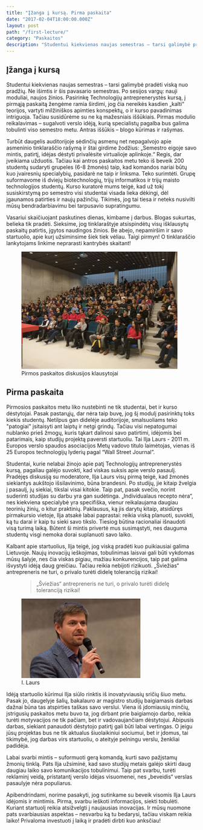 ```yaml
---
title: "Įžanga į kursą. Pirma paskaita"
date: "2017-02-04T18:00:00.000Z"
layout: post
path: "/first-lecture/"
category: "Paskaitos"
description: "Studentui kiekvienas naujas semestras – tarsi galimybė pradėti viską nuo pradžių. Ne išimtis ir šis pavasario semestras. Po sesijos vargų: nauji moduliai, naujos žinios. Pasirinkę Technologijų antreprenerystės kursą, į pirmąją paskaitą žengėme ramia širdimi, jog čia nereikės kasdien „kalti“ teorijos, vartyti milžiniškos apimties konspektų, o ir kurso pavadinimas intriguoja. Tačiau susidūrėme su ne ką mažesniais iššūkiais..."
---
```


## Įžanga į kursą

Studentui kiekvienas naujas semestras – tarsi galimybė pradėti viską nuo pradžių. Ne išimtis ir šis pavasario semestras. Po sesijos vargų: nauji moduliai, naujos žinios. Pasirinkę Technologijų antreprenerystės kursą, į pirmąją paskaitą žengėme ramia širdimi, jog čia nereikės kasdien „kalti“ teorijos, vartyti milžiniškos apimties konspektų, o ir kurso pavadinimas intriguoja. Tačiau susidūrėme su ne ką  mažesniais iššūkiais. Pirmas modulio reikalavimas – sugalvoti verslo idėją, kurią specialistų pagalba bus galima tobulinti viso semestro metu. Antras iššūkis – blogo kūrimas ir rašymas.

Turbūt daugelis auditorijoje sėdinčių asmenų net nepagalvojo apie asmeninio tinklaraščio rašymą ir štai girdime žodžius: „Semestro eigoje savo mintis, patirtį, idėjas dėstyti privalėsite virtualioje aplinkoje.“ Regis, dar įveikiama užduotis. Tačiau kai antros paskaitos metu teko iš beveik 200 studentų sudaryti grupeles (6-8 žmonės) taip, kad komandos nariai būtų kuo įvairesnių specialybių, pasidarė ne taip ir linksma. Teko surimtėti. Grupę suformavome iš dviejų biotechnologių, trijų informatikos ir trijų maisto technologijos studentų. Kurso kuratorė mums teigė, kad už tokį susiskirstymą po semestro visi studentai visada lieka dėkingi, dėl įgaunamos patirties ir naujų pažinčių. Tikimės, jog tai tiesa ir neteks nusivilti mūsų bendradarbiavimu bei tarpusavio supratingumu. 
         
Vasariui skaičiuojant paskutines dienas, kimbame į darbus. Blogas sukurtas, belieka tik pradėti. Sieksime, jog tinklaraštyje atsispindėtų visų išklausytų paskaitų patirtis, įgytos naudingos žinios. Be abejo, nepamiršim ir savo startuolio, apie kurį užsiminsime šiek tiek vėliau. Taigi pirmyn! O tinklaraščio lankytojams linkime neprarasti kantrybės skaitant!

<figure class="floatRight">
	<img style="height: 310px;" src="./students.jpg" alt="students">
	<figcaption>Pirmos paskaitos diskusijos klausytojai</figcaption>
</figure>

## Pirma paskaita

Pirmosios paskaitos metu liko nustebinti ne tik studentai, bet ir kurso dėstytojai. Pasak pastarųjų, dar nėra taip buvę, jog šį modulį pasirinktų toks kiekis studentų. Netilpus gan didelėje auditorijoje, smalsuoliams teko "patogiai" įsitaisyti ant laiptų ir netgi grindų. Tačiau visi nepatogumai nublanko prieš žmogų, kuris tąkart dalinosi savo patirtimi, idėjomis bei patarimais, kaip studijų projektą paversti startuoliu. Tai Ilja Laurs - 2011 m. Europos verslo spaudos asociacijos Metų vadovo titulo laimėtojas, vienas iš 25 Europos technologijų lyderių pagal “Wall Street Journal”. 

Studentai, kurie nelabai žinojo apie patį Technologijų antreprenerystės kursą, pagaliau galėjo suvokti, kad viskas suksis apie verslo pasaulį. Pradėjęs diskusiją su moderatore, Ilja Laurs visų pirmą teigė, kad žmonės siekiantys aukštojo išsilavinimo, būna brandesni. Po studijų, jie kitaip žvelgia į pasaulį, jų siekiai, tikslai visai kitokie. Taip pat, pasak svečio, norint suderinti studijas su darbu yra gan sudėtinga. „Individualaus recepto nėra“, nes kiekviena specialybė yra specifiška, vienur reikalaujama daugiau teorinių žinių, o kitur praktinių. Paklausus, ką jis darytų kitaip, atsidūręs pirmakursio vietoje, Ilja atsakė labai paprastai: reikia viską planuoti, suvokti, ką tu darai ir kaip tu sieki savo tikslo. Tiesiog būtina racionaliai išnaudoti visą turimą laiką.
Būtent ši mintis privertė mus susimąstyti, nes dauguma studentų visgi nemoka dorai suplanuoti savo laiko.

Kalbant apie startuolius, Ilja teigė, jog viską pradėti kuo puikiausiai galima Lietuvoje. Naujų inovacijų ieškojimas, tobulinimas laisvai gali būti vykdomas mūsų šalyje, nes čia viskas pigiau, mažiau konkurencijos, taip pat galima išvystyti idėją daug greičiau. Tačiau reikia nebijoti rizikuoti. „Šviežias“ antrepreneris ne turi, o privalo turėti didelę toleranciją rizikai!

<figure>
	<blockquote>
		<p>„Šviežias“ antrepreneris ne turi, o privalo turėti didelę toleranciją rizikai!</p>
	</blockquote>
</figure>

<figure class="floatLeft">
	<img style="height: 210px;" src="./laurs.jpg" alt="laurs">
	<figcaption>I. Laurs</figcaption>
</figure>

Idėją startuolio kūrimui Ilja siūlo rinktis iš inovatyviausių sričių šiuo metu. Pasak jo, daugelyje šalių, bakalauro ar magistro studijų baigiamasis darbas dažnai būna tas atspirties taškas savo verslui. Viena iš įdomiausių minčių, įstrigusių paskaitos metu buvo ta, jog dirbant prie baigiamojo darbo, reikia turėti motyvacijos ne tik pačiam, bet ir vadovaujančiam dėstytojui. Abipusis darbas, siekiant panaudoti dėstytojo patirtį gali būti labai vertingas. O jeigu jūsų projektas bus ne tik aktualus šiuolaikiniui sociumui, bet ir įdomus, tai tikimybė, jog darbas virs startuoliu, o ateityje pelningu verslu, ženkliai padidėja.

Labai svarbi mintis – suformuoti gerą komandą, kurti savo pažįstamų žmonių tinklą. Pats Ilja užsiminė, kad savo studijų metais galėjo skirti daug daugiau laiko savo komunikacijos tobulinimui. Taip pat svarbu, turėti reklaminį veidą, pristatantį verslo idėjas visuomenei, nes „beveidis“ verslas pasaulyje nėra populiarus.

Apibendrindami, norime pasakyti, jog sutinkame su beveik visomis Ilja Laurs idėjomis ir mintimis. Pirma, svarbu ieškoti informacijos, siekti tobulėti. Kuriant startuolį reikia atsižvelgti į naujausias inovacijas. Ir mūsų nuomone pats svarbiausias aspektas – nesvarbu ką tu bedarysi, tačiau viskam reikia laiko! Privaloma investuoti į laiką ir pradėti dirbti kuo anksčiau! 




